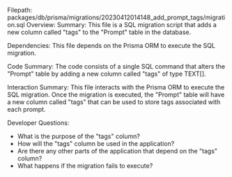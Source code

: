 Filepath: packages/db/prisma/migrations/20230412014148_add_prompt_tags/migration.sql
Overview: Summary:
This file is a SQL migration script that adds a new column called "tags" to the "Prompt" table in the database.

Dependencies:
This file depends on the Prisma ORM to execute the SQL migration.

Code Summary:
The code consists of a single SQL command that alters the "Prompt" table by adding a new column called "tags" of type TEXT[].

Interaction Summary:
This file interacts with the Prisma ORM to execute the SQL migration. Once the migration is executed, the "Prompt" table will have a new column called "tags" that can be used to store tags associated with each prompt.

Developer Questions:
- What is the purpose of the "tags" column?
- How will the "tags" column be used in the application?
- Are there any other parts of the application that depend on the "tags" column?
- What happens if the migration fails to execute?

